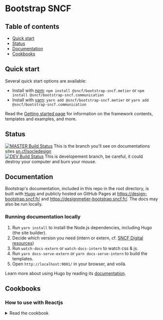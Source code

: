 # Bootstrap SNCF

## Table of contents

- [Quick start](#quick-start)
- [Status](#status)
- [Documentation](#documentation)
- [Cookbooks](#cookbooks)

## Quick start

Several quick start options are available:

- Install with [npm](https://www.npmjs.com/): `npm install @sncf/bootstrap-sncf.metier` or `npm install @sncf/bootstrap-sncf.communication`
- Install with [yarn](https://yarnpkg.com/): `yarn add @sncf/bootstrap-sncf.metier` or `yarn add  @sncf/bootstrap-sncf.communication`

Read the [Getting started page](http://sn.cf/socledesign) for information on the framework contents, templates and examples, and more.

## Status

[![MASTER Build Status](https://travis-ci.com/SNCFdevelopers/bootstrap-sncf.svg?branch=master)](https://travis-ci.com/SNCFdevelopers/bootstrap-sncf) This is the branch you'll see on documentations sites [sn.cf/socledesign](http://sn.cf/socledesign)   
[![DEV Build Status](https://travis-ci.com/SNCFdevelopers/bootstrap-sncf.svg?branch=dev)](https://travis-ci.com/SNCFdevelopers/bootstrap-sncf) This is developement branch, be careful, it could destroy your computer and burn your mouse.

## Documentation

Bootstrap's documentation, included in this repo in the root directory, is built with [Hugo](https://gohugo.io/) and publicly hosted on GitHub Pages at <https://design-bootstrap.sncf.fr/> and <https://designmetier-bootstrap.sncf.fr/>. The docs may also be run locally.

### Running documentation locally

1. Run `yarn install` to install the Node.js dependencies, including Hugo (the site builder).
2. Decide which version you need (intern or extern, cf. [SNCF Digital resources](http://sn.cf/socledesign))
3. Run `watch-docs-extern` or `watch-docs-intern` to watch css & js.
4. Run `yarn docs-serve-extern` or `yarn docs-serve-intern` to build the templates.
5. Open `http://localhost:9001/` in your browser, and voilà.

Learn more about using Hugo by reading its [documentation](https://gohugo.io/documentation/).

## Cookbooks

### How to use with Reactjs

<details>

<summary>Read the cookbook</summary>

If you want to create a new [Reactjs](https://github.com/facebook/create-react-app) project, you need to:

1. Create a new project:

    ```bash
    npx create-react-app reactjs-sncf
    ```

2. Add `bootstrap-sncf` package:

    ```bash
    yarn add @sncf/bootstrap-sncf.metier
    ```

3. Import

    ```js
    import '@sncf/bootstrap-sncf.metier/dist/bootstrap-sncf.min.css';
    import '@sncf/bootstrap-sncf.metier';
    ```

4. Start
    ```bash
    yarn start
    ```

</details>
